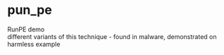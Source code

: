 # pun_pe
RunPE demo<br/>
different variants of this technique - found in malware, demonstrated on harmless example<br/>
